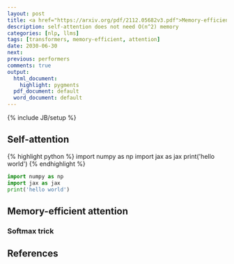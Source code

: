 ```yaml
---
layout: post
title: <a href="https://arxiv.org/pdf/2112.05682v3.pdf">Memory-efficient attention</a>
description: self-attention does not need O(n^2) memory
categories: [nlp, llms]
tags: [transformers, memory-efficient, attention]
date: 2030-06-30
next:
previous: performers
comments: true
output:
  html_document:
    highlight: pygments
  pdf_document: default
  word_document: default
---
```

{% include JB/setup %}

## Self-attention

{% highlight python %}
import numpy as np
import jax as jax
print('hello world')
{% endhighlight %}

```py
import numpy as np
import jax as jax
print('hello world')
```

## Memory-efficient attention

### Softmax trick

## References
